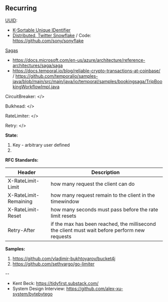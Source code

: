 ## Recurring

[UUID](https://www.cockroachlabs.com/blog/what-is-a-uuid/):
- [K-Sortable Unique IDentifier](https://github.com/segmentio/ksuid) 
- [Distributed, Twitter Snowflake](https://developer.twitter.com/en/docs/twitter-ids) / Code: https://github.com/sony/sonyflake

[Sagas](https://microservices.io/patterns/data/saga.html)
- https://docs.microsoft.com/en-us/azure/architecture/reference-architectures/saga/saga
- https://docs.temporal.io/blog/reliable-crypto-transactions-at-coinbase/ / https://github.com/temporalio/samples-java/blob/main/src/main/java/io/temporal/samples/bookingsaga/TripBookingWorkflowImpl.java

CircuitBreaker: </>

Bulkhead: </>

RateLimiter: </>

Retry: </>

**State:**

1. Key - arbitrary user defined 
2. 

**RFC Standards:**

| Header | Description  |
| ------ | ------------ |
| X-RateLimit-Limit | how many request the client can do |
| X-RateLimit-Remaining | how many request remain to the client in the timewindow |
| X-RateLimit-Reset | how many seconds must pass before the rate limit resets |
| Retry-After | if the max has been reached, the millisecond the client must wait before perform new requests |

**Samples:**
1. https://github.com/vladimir-bukhtoyarov/bucket4j
2. https://github.com/sethvargo/go-limiter

--

- Kent Beck: https://tidyfirst.substack.com/
- System Design Interview: https://github.com/alex-xu-system/bytebytego
